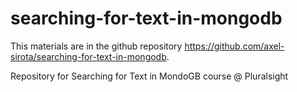 # searching-for-text-in-mongodb

This materials are in the github repository https://github.com/axel-sirota/searching-for-text-in-mongodb.

Repository for Searching for Text in MondoGB course @ Pluralsight